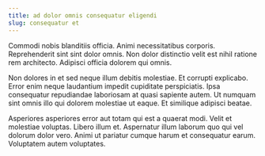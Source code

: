 ```yaml
---
title: ad dolor omnis consequatur eligendi
slug: consequatur et
---
```


Commodi nobis blanditiis officia. Animi necessitatibus corporis. Reprehenderit sint sint dolor omnis. Non dolor distinctio velit est nihil ratione rem architecto. Adipisci officia dolorem qui omnis.

Non dolores in et sed neque illum debitis molestiae. Et corrupti explicabo. Error enim neque laudantium impedit cupiditate perspiciatis. Ipsa consequatur repudiandae laboriosam at quasi sapiente autem. Ut numquam sint omnis illo qui dolorem molestiae ut eaque. Et similique adipisci beatae.

Asperiores asperiores error aut totam qui est a quaerat modi. Velit et molestiae voluptas. Libero illum et. Aspernatur illum laborum quo qui vel dolorum dolor vero. Animi ut pariatur cumque harum et consequatur earum. Voluptatem autem voluptates.
